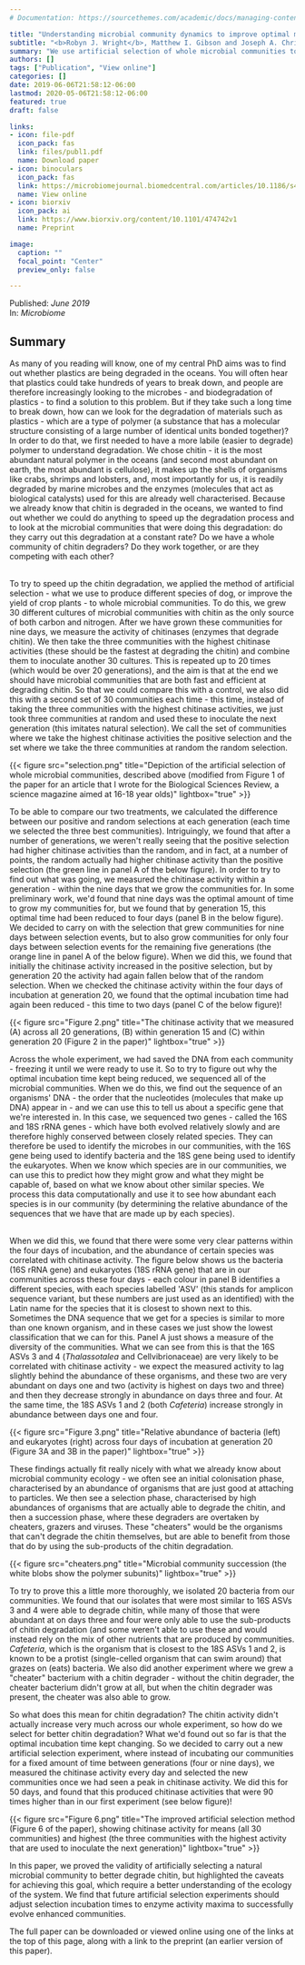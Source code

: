 ```yaml
---
# Documentation: https://sourcethemes.com/academic/docs/managing-content/

title: "Understanding microbial community dynamics to improve optimal microbiome selection"
subtitle: "<b>Robyn J. Wright</b>, Matthew I. Gibson and Joseph A. Christie-Oleza"
summary: "We use artificial selection of whole microbial communities to show that we can enhance the degradation of the natural polymer, chitin, but find that to do this effectively requires a better understanding of the ecology of the system."
authors: []
tags: ["Publication", "View online"]
categories: []
date: 2019-06-06T21:58:12-06:00
lastmod: 2020-05-06T21:58:12-06:00
featured: true
draft: false

links: 
- icon: file-pdf
  icon_pack: fas
  link: files/publ1.pdf
  name: Download paper
- icon: binoculars
  icon_pack: fas
  link: https://microbiomejournal.biomedcentral.com/articles/10.1186/s40168-019-0702-x
  name: View online
- icon: biorxiv
  icon_pack: ai
  link: https://www.biorxiv.org/content/10.1101/474742v1
  name: Preprint

image:
  caption: ""
  focal_point: "Center"
  preview_only: false

---
```

Published: _June 2019_
</br>
In: _Microbiome_

<h2>Summary</h2>
As many of you reading will know, one of my central PhD aims was to find out whether plastics are being degraded in the oceans. You will often hear that plastics could take hundreds of years to break down, and people are therefore increasingly looking to the microbes - and biodegradation of plastics - to find a solution to this problem. But if they take such a long time to break down, how can we look for the degradation of materials such as plastics - which are a type of polymer (a substance that has a molecular structure consisting of a large number of identical units bonded together)? In order to do that, we first needed to have a more labile (easier to degrade) polymer to understand degradation. We chose chitin - it is the most abundant natural polymer in the oceans (and second most abundant on earth, the most abundant is cellulose), it makes up the shells of organisms like crabs, shrimps and lobsters, and, most importantly for us, it is readily degraded by marine microbes and the enzymes (molecules that act as biological catalysts) used for this are already well characterised. Because we already know that chitin is degraded in the oceans, we wanted to find out whether we could do anything to speed up the degradation process and to look at the microbial communities that were doing this degradation: do they carry out this degradation at a constant rate? Do we have a whole community of chitin degraders? Do they work together, or are they competing with each other?</br></br>

To try to speed up the chitin degradation, we applied the method of artificial selection - what we use to produce different species of dog, or improve the yield of crop plants - to whole microbial communities. To do this, we grew 30 different cultures of microbial communities with chitin as the only source of both carbon and nitrogen. After we have grown these communities for nine days, we measure the activity of chitinases (enzymes that degrade chitin). We then take the three communities with the highest chitinase activities (these should be the fastest at degrading the chitin) and combine them to inoculate another 30 cultures. This is repeated up to 20 times (which would be over 20 generations), and the aim is that at the end we should have microbial communities that are both fast and efficient at degrading chitin. So that we could compare this with a control, we also did this with a second set of 30 communities each time - this time, instead of taking the three communities with the highest chitinase activities, we just took three communities at random and used these to inoculate the next generation (this imitates natural selection). We call the set of communities where we take the highest chitinase activities the positive selection and the set where we take the three communities at random the random selection. 

{{< figure src="selection.png" title="Depiction of the artificial selection of whole microbial communities, described above (modified from Figure 1 of the paper for an article that I wrote for the Biological Sciences Review, a science magazine aimed at 16-18 year olds)" lightbox="true" >}}

To be able to compare our two treatments, we calculated the difference between our positive and random selections at each generation (each time we selected the three best communities). Intriguingly, we found that after a number of generations, we weren't really seeing that the positive selection had higher chitinase activities than the random, and in fact, at a number of points, the random actually had higher chitinase activity than the positive selection (the green line in panel A of the below figure). In order to try to find out what was going, we measured the chitinase activity within a generation - within the nine days that we grow the communities for. In some preliminary work, we'd found that nine days was the optimal amount of time to grow my communities for, but we found that by generation 15, this optimal time had been reduced to four days (panel B in the below figure). We decided to carry on with the selection that grew communities for nine days between selection events, but to also grow communities for only four days between selection events for the remaining five generations (the orange line in panel A of the below figure). When we did this, we found that initially the chitinase activity increased in the positive selection, but by generation 20 the activity had again fallen below that of the random selection. When we checked the chitinase activity within the four days of incubation at generation 20, we found that the optimal incubation time had again been reduced - this time to two days (panel C of the below figure)!

{{< figure src="Figure 2.png" title="The chitinase activity that we measured (A) across all 20 generations, (B) within generation 15 and (C) within generation 20 (Figure 2 in the paper)" lightbox="true" >}}

Across the whole experiment, we had saved the DNA from each community - freezing it until we were ready to use it. So to try to figure out why the optimal incubation time kept being reduced, we sequenced all of the microbial communities. When we do this, we find out the sequence of an organisms' DNA - the order that the nucleotides (molecules that make up DNA) appear in - and we can use this to tell us about a specific gene that we're interested in. In this case, we sequenced two genes - called the 16S and 18S rRNA genes - which have both evolved relatively slowly and are therefore highly conserved between closely related species. They can therefore be used to identify the microbes in our communities, with the 16S gene being used to identify bacteria and the 18S gene being used to identify the eukaryotes. When we know which species are in our communities, we can use this to predict how they might grow and what they might be capable of, based on what we know about other similar species. We process this data computationally and use it to see how abundant each species is in our community (by determining the relative abundance of the sequences that we have that are made up by each species). </br></br>

When we did this, we found that there were some very clear patterns within the four days of incubation, and the abundance of certain species was correlated with chitinase activity. The figure below shows us the bacteria (16S rRNA gene) and eukaryotes (18S rRNA gene) that are in our communities across these four days - each colour in panel B identifies a different species, with each species labelled 'ASV' (this stands for amplicon sequence variant, but these numbers are just used as an identified) with the Latin name for the species that it is closest to shown next to this. Sometimes the DNA sequence that we get for a species is similar to more than one known organism, and in these cases we just show the lowest classification that we can for this. Panel A just shows a measure of the diversity of the communities. What we can see from this is that the 16S ASVs 3 and 4 (<em>Thalassotalea</em> and Cellvibrionaceae) are very likely to be correlated with chitinase activity - we expect the measured activity to lag slightly behind the abundance of these organisms, and these two are very abundant on days one and two (activity is highest on days two and three) and then they decrease strongly in abundance on days three and four. At the same time, the 18S ASVs 1 and 2 (both <em>Cafeteria</em>) increase strongly in abundance between days one and four. 

{{< figure src="Figure 3.png" title="Relative abundance of bacteria (left) and eukaryotes (right) across four days of incubation at generation 20 (Figure 3A and 3B in the paper)" lightbox="true" >}}

These findings actually fit really nicely with what we already know about microbial community ecology - we often see an initial colonisation phase, characterised by an abundance of organisms that are just good at attaching to particles. We then see a selection phase, characterised by high abundances of organisms that are actually able to degrade the chitin, and then a succession phase, where these degraders are overtaken by cheaters, grazers and viruses. These "cheaters" would be the organisms that can't degrade the chitin themselves, but are able to benefit from those that do by using the sub-products of the chitin degradation. 

{{< figure src="cheaters.png" title="Microbial community succession (the white blobs show the polymer subunits)" lightbox="true" >}}

To try to prove this a little more thoroughly, we isolated 20 bacteria from our communities. We found that our isolates that were most similar to 16S ASVs 3 and 4 were able to degrade chitin, while many of those that were abundant at on days three and four were only able to use the sub-products of chitin degradation (and some weren't able to use these and would instead rely on the mix of other nutrients that are produced by communities. <em>Cafeteria</em>, which is the organism that is closest to the 18S ASVs 1 and 2, is known to be a protist (single-celled organism that can swim around) that grazes on (eats) bacteria. We also did another experiment where we grew a "cheater" bacterium with a chitin degrader - without the chitin degrader, the cheater bacterium didn't grow at all, but when the chitin degrader was present, the cheater was also able to grow. 

So what does this mean for chitin degradation? The chitin activity didn't actually increase very much across our whole experiment, so how do we select for better chitin degradation? What we'd found out so far is that the optimal incubation time kept changing. So we decided to carry out a new artificial selection experiment, where instead of incubating our communities for a fixed amount of time between generations (four or nine days), we measured the chitinase activity every day and selected the new communities once we had seen a peak in chitinase activity. We did this for 50 days, and found that this produced chitinase activities that were 90 times higher than in our first experiment (see below figure)!

{{< figure src="Figure 6.png" title="The improved artificial selection method (Figure 6 of the paper), showing chitinase activity for means (all 30 communities) and highest (the three communities with the highest activity that are used to inoculate the next generation)" lightbox="true" >}}

In this paper, we proved the validity of artificially selecting a natural microbial community to better degrade chitin, but highlighted the caveats for achieving this goal, which require a better understanding of the ecology of the system. We find that future artificial selection experiments should adjust selection incubation times to enzyme activity maxima to successfully evolve enhanced communities.

The full paper can be downloaded or viewed online using one of the links at the top of this page, along with a link to the preprint (an earlier version of this paper). 